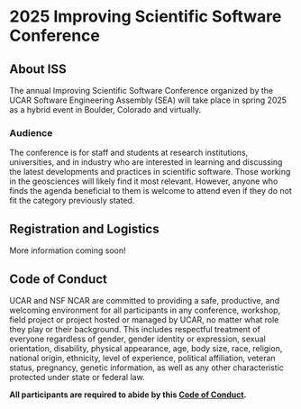# 2025 Improving Scientific Software Conference

## About ISS

The annual Improving Scientific Software Conference organized by the UCAR Software Engineering
Assembly (SEA) will take place in spring 2025 as a hybrid event in Boulder, Colorado and virtually.

### Audience

The conference is for staff and students at research institutions, universities, and in industry who
are interested in learning and discussing the latest developments and practices in scientific
software. Those working in the geosciences will likely find it most relevant. However, anyone who
finds the agenda beneficial to them is welcome to attend even if they do not fit the category
previously stated.

## Registration and Logistics

More information coming soon!

## Code of Conduct

UCAR and NSF NCAR are committed to providing a safe, productive, and welcoming environment for all
participants in any conference, workshop, field project or project hosted or managed by UCAR, no
matter what role they play or their background. This includes respectful treatment of everyone
regardless of gender, gender identity or expression, sexual orientation, disability, physical
appearance, age, body size, race, religion, national origin, ethnicity, level of experience,
political affiliation, veteran status, pregnancy, genetic information, as well as any other
characteristic protected under state or federal law.

**All participants are required to abide by this [Code of Conduct](https://www.ucar.edu/who-we-are/ethics-integrity/codes-conduct/participants).**
